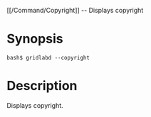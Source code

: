 [[/Command/Copyright]] -- Displays copyright

# Synopsis

~~~
bash$ gridlabd --copyright                                             
~~~

# Description

Displays copyright.

